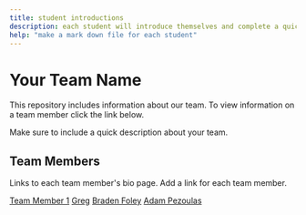 ```yaml
---
title: student introductions
description: each student will introduce themselves and complete a quick bio
help: "make a mark down file for each student"
---
```


# Your Team Name

This repository includes information about our team. To view information on a team member click the link below.

Make sure to include a quick description about your team.

## Team Members

Links to each team member's bio page. Add a link for each team member.


[Team Member 1](/member1.md)
[Greg](https://github.com/GregoryOrd)
[Braden Foley](https://github.com/MRInfected101)
[Adam Pezoulas](/Adam.md)

